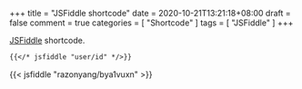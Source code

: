 +++
title = "JSFiddle shortcode"
date = 2020-10-21T13:21:18+08:00
draft = false
comment = true
categories = [
  "Shortcode"
]
tags = [
  "JSFiddle"
]
+++

[JSFiddle](https://codepen.io) shortcode.

<!--more-->

```markdown
{{</* jsfiddle "user/id" */>}}
```

{{< jsfiddle "razonyang/bya1vuxn" >}}
